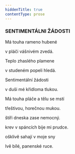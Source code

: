 ```yaml
---
hiddenTitle: true
contentType: prose
---
```


<section>

### SENTIMENTÁLNI ŽÁDOSTI

Má touha rameno hubené 

v pláči vášnivém zvedá. 

Teplo zhaslého plamene 

v studeném popeli hledá.

Sentimentální žádosti 

v duši mé křídloma tlukou. 

Má touha pláče a tělu se mstí 

třeštivou, horečnou mukou.

štíři dneska zase nemocný. 

krev v spáncích bije mi prudce. 

ošklivě sahají v moje sny 

Ivě bílé, panenské ruce.

</section>
